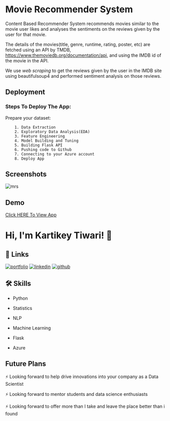 
# Movie Recommender System


Content Based Recommender System recommends movies similar to the movie user likes and analyses the sentiments on the reviews given by the user for that movie.

The details of the movies(title, genre, runtime, rating, poster, etc) are fetched using an API by TMDB, https://www.themoviedb.org/documentation/api, and using the IMDB id of the movie in the API. 

We use *web scraping* to get the reviews given by the user in the IMDB site using beautifulsoup4 and performed sentiment analysis on those reviews.

## Deployment

### Steps To Deploy The App:

Prepare your dataset:

        1. Data Extraction
        2. Exploratory Data Analysis(EDA)
        3. Feature Engineering
        4. Model Building and Tuning
        5. Building Flask API
        6. Pushing code to Github
        7. Connecting to your Azure account 
        8. Deploy App


## Screenshots

![mrs](https://user-images.githubusercontent.com/68707728/206903330-8ef32e17-e774-4c6c-bce2-518df8c40ce6.jpg)




## Demo

[Click HERE To View App](https://movierecommendersytem.azurewebsites.net)


# Hi, I'm Kartikey Tiwari! 👋


## 🔗 Links
[![portfolio](https://img.shields.io/badge/my_portfolio-000?style=for-the-badge&logo=ko-fi&logoColor=white)]()
[![linkedin](https://img.shields.io/badge/linkedin-0A66C2?style=for-the-badge&logo=linkedin&logoColor=white)](https://www.linkedin.com/in/kartikey-tiwari-32bb90187/)
[![github](https://img.shields.io/badge/github-1DA1F2?style=for-the-badge&logo=github&logoColor=white)](https://github.com/Iamkartikey44/Recommender-System)

## 🛠 Skills
- Python  

- Statistics 
- NLP
- Machine Learning 
- Flask
- Azure


## Future Plans 
⚡️ Looking forward to help drive innovations into your company as a Data Scientist

⚡️ Looking forward to mentor students and data science enthusiasts

⚡️ Looking forward to offer more than I take and leave the place better than i found
